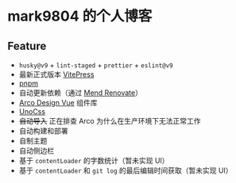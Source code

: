# mark9804 的个人博客

## Feature

- `husky@v9` + `lint-staged` + `prettier` + `eslint@v9`
- 最新正式版本 [VitePress](https://vitepress.vuejs.org/)
- [pnpm](https://pnpm.io/)
- 自动更新依赖（通过 [Mend Renovate](https://www.mend.io/renovate-free/)）
- [Arco Design Vue](https://arco.design/vue/) 组件库
- [UnoCss](https://unocss.dev/)
- ~~自动导入~~ 正在排查 Arco 为什么在生产环境下无法正常工作
- 自动构建和部署
- 自制主题
- 自动侧边栏
- 基于 `contentLoader` 的字数统计（暂未实现 UI）
- 基于 `contentLoader` 和 `git log` 的最后编辑时间获取（暂未实现 UI）
